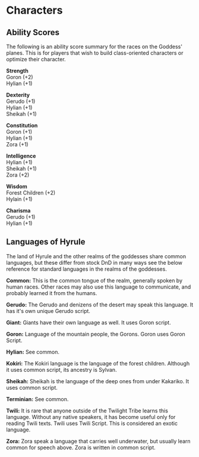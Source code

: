# Characters

## Ability Scores

The following is an ability score summary for the races on the Goddess' planes. This is for players that wish to build class-oriented characters or optimize their character.

**Strength**  
Goron (+2)  
Hylian (+1)

**Dexterity**  
Gerudo (+1)  
Hylian (+1)  
Sheikah (+1)

**Constitution**  
Goron (+1)  
Hylian (+1)  
Zora (+1)

**Intelligence**  
Hylian (+1)  
Sheikah (+1)  
Zora (+2)

**Wisdom**  
Forest Children (+2)  
Hylain (+1)

**Charisma**  
Gerudo (+1)  
Hylian (+1)

## Languages of Hyrule

The land of Hyrule and the other realms of the goddesses share common languages, but these differ from stock DnD in many ways see the below reference for standard languages in the realms of the goddesses.

**Common:**
This is the common tongue of the realm, generally spoken by human races. Other races may also use this language to communicate, and probably learned it from the humans.

**Gerudo:**
The Gerudo and denizens of the desert may speak this language. It has it's own unique Gerudo script.

**Giant:**
Giants have their own language as well. It uses Goron script.

**Goron:**
Language of the mountain people, the Gorons. Goron uses Goron Script.

**Hylian:**
See common.

**Kokiri:**
The Kokiri language is the language of the forest children. Although it uses common script, its ancestry is Sylvan.

**Sheikah:**
Sheikah is the language of the deep ones from under Kakariko. It uses common script.

**Terminian:**
See common.

**Twili:**
It is rare that anyone outside of the Twilight Tribe learns this language. Without any native speakers, it has become useful only for reading Twili texts. Twili uses Twili Script. This is considered an exotic language.

**Zora:**
Zora speak a language that carries well underwater, but usually learn common for speech above. Zora is written in common script.
